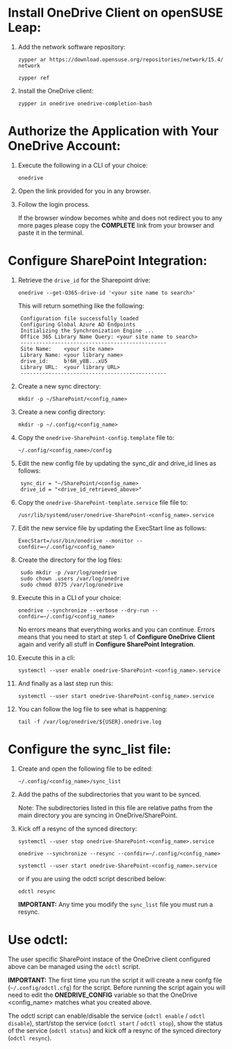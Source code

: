 # Install OneDrive Client  on openSUSE Leap:

1. Add the network software repository:

    `zypper ar https://download.opensuse.org/repositories/network/15.4/ network`

    `zypper ref`

2. Install the OneDrive client:

    `zypper in onedrive onedrive-completion-bash`


# Authorize the Application with Your OneDrive Account:

1. Execute the following in a CLI of your choice:

    `onedrive`

2. Open the link provided for you in any browser.

3. Follow the login process.
   
   If the browser window becomes white and does not redirect you to any more pages please copy the **COMPLETE** link from your browser and paste it in the terminal.


# Configure SharePoint Integration:

1. Retrieve the `drive_id` for the Sharepoint drive:

   `onedrive --get-O365-drive-id '<your site name to search>'`

   This will return something like the following:

```
    Configuration file successfully loaded
    Configuring Global Azure AD Endpoints
    Initializing the Synchronization Engine ...
    Office 365 Library Name Query: <your site name to search>
    -----------------------------------------------
    Site Name:    <your site name>
    Library Name: <your library name>
    drive_id:     b!6H_y8B...xU5
    Library URL:  <your library URL>
    -----------------------------------------------
```

2. Create a new sync directory:

    `mkdir -p ~/SharePoint/<config_name>`

3. Create a new config directory:

    `mkdir -p ~/.config/<config_name>`

4. Copy the `onedrive-SharePoint-config.template` file to:

    `~/.config/<config_name>/config`

5. Edit the new config file by updating the sync_dir and drive_id lines as follows:
```
    sync_dir = "~/SharePoint/<config_name>
    drive_id = "<drive_id_retrieved_above>"
```

6. Copy the `onedrive-SharePoint-template.service` file file to:

    `/usr/lib/systemd/user/onedrive-SharePoint-<config_name>.service`

7. Edit the new service file by updating the ExecStart line as follows:

    `ExecStart=/usr/bin/onedrive --monitor --confdir=~/.config/<config_name>`

8. Create the directory for the log files:
```
    sudo mkdir -p /var/log/onedrive
    sudo chown .users /var/log/onedrive
    sudo chmod 0775 /var/log/onedrive 
```

9. Execute this in a CLI of your choice: 

    `onedrive --synchronize --verbose --dry-run --confdir=~/.config/<config_name>`
   
   No errors means that everything works and you can continue.
   Errors means that you need to start at step 1. of **Configure OneDrive Client** again and verify all stuff in **Configure SharePoint Integration**.

10. Execute this in a cli: 

     `systemctl --user enable onedrive-SharePoint-<config_name>.service`

11. And finally as a last step run this: 

     `systemctl --user start onedrive-SharePoint-config_name>.service`

12. You can follow the log file to see what is happening:

     `tail -f /var/log/onedrive/${USER}.onedrive.log`


# Configure the sync_list file:

1. Create and open the following file to be edited:

    `~/.config/<config_name>/sync_list`

2. Add the paths of the subdirectories that you want to be synced.

   Note: The subdirectories listed in this file are relative paths from the main directory you are syncing in OneDrive/SharePoint.

3. Kick off a resync of the synced directory:

    `systemctl --user stop onedrive-SharePoint-<config_name>.service`

    `onedrive --synchronize --resync --confdir=~/.config/<config_name>`

    `systemctl --user start onedrive-SharePoint-<config_name>.service`

   or if you are using the odctl script described below:

    `odctl resync`

   **IMPORTANT:** Any time you modify the `sync_list` file you must run a resync.


# Use odctl:

The user specific SharePoint instace of the OneDrive client configured above can be managed using the `odctl` script. 

**IMPORTANT:** The first time you run the script it will create a new confg file (`~/.config/odctl.cfg`) for the script. Before running the script again you will need to edit the **ONEDRIVE_CONFIG** variable so that the OneDrive <config_name> matches what you created above.

The odctl script can enable/disable the service (`odctl enable` / `odctl disable`), start/stop the service (`odctl start` / `odctl stop`), show the status of the service (`odctl status`) and kick off a resync of the synced directory (`odctl resync`).

